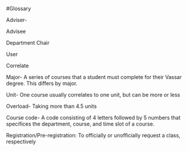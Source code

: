#Glossary

Adviser-

Advisee

Department Chair

User

Correlate

Major- A series of courses that a student must complete for their Vassar degree. This differs by major.

Unit- One course usually correlates to one unit, but can be more or less

Overload- Taking more than 4.5 units

Course code- A code consisting of 4 letters followed by 5 numbers that specifices the department, course, and time slot of a course.

Registration/Pre-registration: To officially or unofficially request a class, respectively

